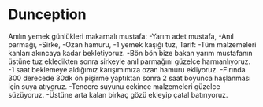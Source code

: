 # Dunception
Anılın yemek günlükleri
makarnalı mustafa:
-Yarım adet mustafa,
-Anıl parmağı,
-Sirke,
-Ozan hamuru,
-1 yemek kaşığı tuz,
Tarif:
-Tüm malzemeleri kanları akıncaya kadar bekletiyoruz.
-Bön bön bize bakan yarım mustafanın üstüne tuz ekledikten sonra sirkeyle anıl parmağını güzelce harmanlıyoruz.
-1 saat beklemeye aldığımız karışımımıza ozan hamuru ekliyoruz.
-Fırında 300 derecede 30dk ön pişirme yaptıktan sonra 2 saat boyunca haşlanması için suya atıyoruz.
-Tencere suyunu çekince malzemeleri güzelce süzüyoruz.
-Üstüne arta kalan birkaç gözü ekleyip çatal batırıyoruz.
